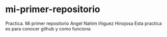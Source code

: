# mi-primer-repositorio
Practica. Mi primer repositorio
Angel Nahim Iñiguez Hinojosa
Esta practica es para conocer github y como funciona
